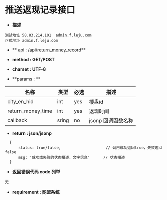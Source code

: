 
# 推送返现记录接口


* **描述**
```
测试地址 58.83.214.101  admin.f.leju.com
正式地址 admin.f.leju.com
```

* ** api : [/api/return_money_record](//api/return_money_record)** 

* **method : GET/POST**

* **charset : UTF-8**

* **params : **

| 名称|类型| 必选 | 描述|
| -- | -- | -- | -- |
|city_en_hid |int|yes|楼盘id
|return_money_time |int|yes|返现时间|
| callback | sring | no | jsonp 回调函数名称 |

* **return : json/jsonp**

```
  {
      status: true/false,                    // 调⽤成功返回true，失败返回false
      msg: '成功或失败的状态描述，⽂字信息'      // 状态描述
  }
```
* **返回错误代码 code 列举**

```
无
```


* **requirement : 网盟系统**

